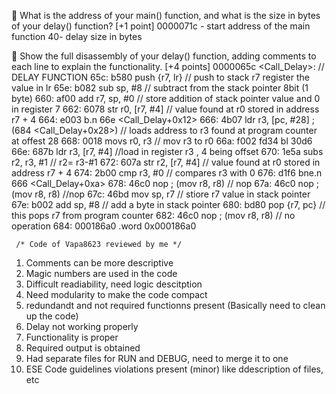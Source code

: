 
	What is the address of your main() function, and what is the size in bytes of your delay() function?  [+1 point]
0000071c  - start address of the main function
40- delay size in bytes


	Show the full disassembly of your delay() function, adding comments to each line to explain the functionality.  [+4 points]
0000065c <Call_Delay>:                  // DELAY FUNCTION 
     65c:	b580      	push	{r7, lr}        // push to stack r7 register the value in lr
     65e:	b082      	sub	sp, #8            // subtract from the stack pointer 8bit (1 byte) 
     660:	af00      	add	r7, sp, #0        // store addition of stack pointer value  and 0 in register 7 
     662:	6078      	str	r0, [r7, #4]    // value found at r0 stored in address r7 + 4
     664:	e003      	b.n	66e <Call_Delay+0x12>
     666:	4b07      	ldr	r3, [pc, #28]	; (684 <Call_Delay+0x28>)  // loads address to r3 found at program counter at offest 28
     668:	0018      	movs	r0, r3        // mov r3 to r0
     66a:	f002 fd34 	bl	30d6 <Delay>
     66e:	687b      	ldr	r3, [r7, #4]      //load in register r3 , 4 being offset
     670:	1e5a      	subs	r2, r3, #1      // r2= r3-#1
     672:	607a      	str	r2, [r7, #4]      // value found at r0 stored in address r7 + 4
     674:	2b00      	cmp	r3, #0        // compares r3 with 0
     676:	d1f6      	bne.n	666 <Call_Delay+0xa>
     678:	46c0      	nop			; (mov r8, r8)    // nop
     67a:	46c0      	nop			; (mov r8, r8)  //nop 
     67c:	46bd      	mov	sp, r7      // stiore r7 value in stack pointer
     67e:	b002      	add	sp, #8      // add a byte in stack pointer 
     680:	bd80      	pop	{r7, pc}      // this pops r7 from program counter
     682:	46c0      	nop			; (mov r8, r8)    // no operation
     684:	000186a0 	.word	0x000186a0

     
     /* Code of Vapa8623 reviewed by me */


1. Comments can be more descriptive
2. Magic numbers are used in the code
3. Difficult readiability, need logic descitption
4. Need modularity to make the code compact
5. redundandt and not required functionns present (Basically need to clean up the code)
6. Delay not working properly
7. Functionality is proper
8. Required output is obtained
9.  Had separate files for RUN and DEBUG, need to merge it to one
10. ESE Code guidelines violations present (minor) like ddescription of files, etc
